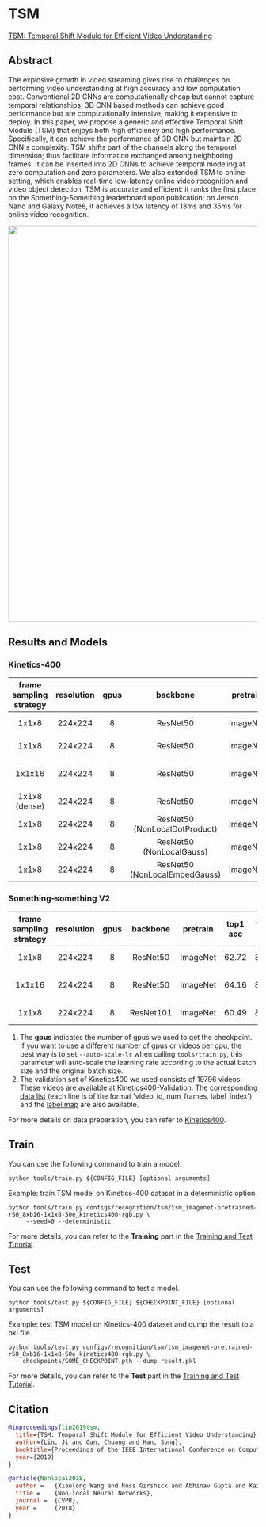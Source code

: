 # TSM

[TSM: Temporal Shift Module for Efficient Video Understanding](https://openaccess.thecvf.com/content_ICCV_2019/html/Lin_TSM_Temporal_Shift_Module_for_Efficient_Video_Understanding_ICCV_2019_paper.html)

<!-- [ALGORITHM] -->

## Abstract

<!-- [ABSTRACT] -->

The explosive growth in video streaming gives rise to challenges on performing video understanding at high accuracy and low computation cost. Conventional 2D CNNs are computationally cheap but cannot capture temporal relationships; 3D CNN based methods can achieve good performance but are computationally intensive, making it expensive to deploy. In this paper, we propose a generic and effective Temporal Shift Module (TSM) that enjoys both high efficiency and high performance. Specifically, it can achieve the performance of 3D CNN but maintain 2D CNN's complexity. TSM shifts part of the channels along the temporal dimension; thus facilitate information exchanged among neighboring frames. It can be inserted into 2D CNNs to achieve temporal modeling at zero computation and zero parameters. We also extended TSM to online setting, which enables real-time low-latency online video recognition and video object detection. TSM is accurate and efficient: it ranks the first place on the Something-Something leaderboard upon publication; on Jetson Nano and Galaxy Note8, it achieves a low latency of 13ms and 35ms for online video recognition.

<!-- [IMAGE] -->

<div align=center>
<img src="https://user-images.githubusercontent.com/34324155/143019083-abc0de39-9ea1-4175-be5c-073c90de64c3.png" width="800"/>
</div>

## Results and Models

### Kinetics-400

| frame sampling strategy | resolution | gpus |           backbone            | pretrain | top1 acc | top5 acc |  testing protocol  | FLOPs  | params |            config            |                       ckpt |                        log |
| :---------------------: | :--------: | :--: | :---------------------------: | :------: | :------: | :------: | :----------------: | :----: | :----: | :--------------------------: | -------------------------: | -------------------------: |
|          1x1x8          |  224x224   |  8   |           ResNet50            | ImageNet |  73.18   |  90.56   | 8 clips x 10 crop  | 32.88G | 23.87M | [config](/configs/recognition/tsm/tsm_imagenet-pretrained-r50_8xb16-1x1x8-50e_kinetics400-rgb.py) | [ckpt](https://download.openmmlab.com/mmaction/v1.0/recognition/tsm/tsm_imagenet-pretrained-r50_8xb16-1x1x8-50e_kinetics400-rgb/tsm_imagenet-pretrained-r50_8xb16-1x1x8-50e_kinetics400-rgb_20220831-64d69186.pth) | [log](https://download.openmmlab.com/mmaction/v1.0/recognition/tsm/tsm_imagenet-pretrained-r50_8xb16-1x1x8-50e_kinetics400-rgb/tsm_imagenet-pretrained-r50_8xb16-1x1x8-50e_kinetics400-rgb.log) |
|          1x1x8          |  224x224   |  8   |           ResNet50            | ImageNet |  73.22   |  90.22   | 8 clips x 10 crop  | 32.88G | 23.87M | [config](/configs/recognition/tsm/tsm_imagenet-pretrained-r50_8xb16-1x1x8-100e_kinetics400-rgb.py) | [ckpt](https://download.openmmlab.com/mmaction/v1.0/recognition/tsm/tsm_imagenet-pretrained-r50_8xb16-1x1x8-100e_kinetics400-rgb/tsm_imagenet-pretrained-r50_8xb16-1x1x8-100e_kinetics400-rgb_20220831-a6db1e5d.pth) | [log](https://download.openmmlab.com/mmaction/v1.0/recognition/tsm/tsm_imagenet-pretrained-r50_8xb16-1x1x8-100e_kinetics400-rgb/tsm_imagenet-pretrained-r50_8xb16-1x1x8-100e_kinetics400-rgb.log) |
|         1x1x16          |  224x224   |  8   |           ResNet50            | ImageNet |  75.12   |  91.55   | 16 clips x 10 crop | 65.75G | 23.87M | [config](/configs/recognition/tsm/tsm_imagenet-pretrained-r50_8xb16-1x1x16-50e_kinetics400-rgb.py) | [ckpt](https://download.openmmlab.com/mmaction/v1.0/recognition/tsm/tsm_imagenet-pretrained-r50_8xb16-1x1x16-50e_kinetics400-rgb/tsm_imagenet-pretrained-r50_8xb16-1x1x16-50e_kinetics400-rgb_20220831-042b1748.pth) | [log](https://download.openmmlab.com/mmaction/v1.0/recognition/tsm/tsm_imagenet-pretrained-r50_8xb16-1x1x16-50e_kinetics400-rgb/tsm_imagenet-pretrained-r50_8xb16-1x1x16-50e_kinetics400-rgb.log) |
|      1x1x8 (dense)      |  224x224   |  8   |           ResNet50            | ImageNet |  73.38   |  90.78   | 8 clips x 10 crop  | 32.88G | 23.87M | [config](/configs/recognition/tsm/tsm_imagenet-pretrained-r50_8xb16-dense-1x1x8-50e_kinetics400-rgb.py) | [ckpt](https://download.openmmlab.com/mmaction/v1.0/recognition/tsm/tsm_imagenet-pretrained-r50_8xb16-dense-1x1x8-50e_kinetics400-rgb/tsm_imagenet-pretrained-r50_8xb16-dense-1x1x8-50e_kinetics400-rgb_20220831-f55d3c2b.pth) | [log](https://download.openmmlab.com/mmaction/v1.0/recognition/tsm/tsm_imagenet-pretrained-r50_8xb16-dense-1x1x8-50e_kinetics400-rgb/tsm_imagenet-pretrained-r50_8xb16-dense-1x1x8-50e_kinetics400-rgb.log) |
|          1x1x8          |  224x224   |  8   | ResNet50 (NonLocalDotProduct) | ImageNet |  74.49   |  91.15   | 8 clips x 10 crop  | 61.30G | 31.68M | [config](/configs/recognition/tsm/tsm_imagenet-pretrained-r50-nl-dot-product_8xb16-1x1x8-50e_kinetics400-rgb.py) | [ckpt](https://download.openmmlab.com/mmaction/v1.0/recognition/tsm/tsm_imagenet-pretrained-r50-nl-dot-product_8xb16-1x1x8-50e_kinetics400-rgb/tsm_imagenet-pretrained-r50-nl-dot-product_8xb16-1x1x8-50e_kinetics400-rgb_20220831-108bfde5.pth) | [log](https://download.openmmlab.com/mmaction/v1.0/recognition/tsm/tsm_imagenet-pretrained-r50-nl-dot-product_8xb16-1x1x8-50e_kinetics400-rgb/tsm_imagenet-pretrained-r50-nl-dot-product_8xb16-1x1x8-50e_kinetics400-rgb.log) |
|          1x1x8          |  224x224   |  8   |   ResNet50 (NonLocalGauss)    | ImageNet |  73.66   |  90.99   | 8 clips x 10 crop  | 59.06G | 28.00M | [config](/configs/recognition/tsm/tsm_imagenet-pretrained-r50-nl-gaussian_8xb16-1x1x8-50e_kinetics400-rgb.py) | [ckpt](https://download.openmmlab.com/mmaction/v1.0/recognition/tsm/tsm_imagenet-pretrained-r50-nl-gaussian_8xb16-1x1x8-50e_kinetics400-rgb/tsm_imagenet-pretrained-r50-nl-gaussian_8xb16-1x1x8-50e_kinetics400-rgb_20220831-7e54dacf.pth) | [log](https://download.openmmlab.com/mmaction/v1.0/recognition/tsm/tsm_imagenet-pretrained-r50-nl-gaussian_8xb16-1x1x8-50e_kinetics400-rgb/tsm_imagenet-pretrained-r50-nl-gaussian_8xb16-1x1x8-50e_kinetics400-rgb.log) |
|          1x1x8          |  224x224   |  8   | ResNet50 (NonLocalEmbedGauss) | ImageNet |  74.34   |  91.23   | 8 clips x 10 crop  | 61.30G | 31.68M | [config](/configs/recognition/tsm/tsm_imagenet-pretrained-r50-nl-embedded-gaussian_8xb16-1x1x8-50e_kinetics400-rgb.py) | [ckpt](https://download.openmmlab.com/mmaction/v1.0/recognition/tsm/tsm_imagenet-pretrained-r50-nl-embedded-gaussian_8xb16-1x1x8-50e_kinetics400-rgb/tsm_imagenet-pretrained-r50-nl-embedded-gaussian_8xb16-1x1x8-50e_kinetics400-rgb_20220831-35eddb57.pth) | [log](https://download.openmmlab.com/mmaction/v1.0/recognition/tsm/tsm_imagenet-pretrained-r50-nl-embedded-gaussian_8xb16-1x1x8-50e_kinetics400-rgb/tsm_imagenet-pretrained-r50-nl-embedded-gaussian_8xb16-1x1x8-50e_kinetics400-rgb.log) |

### Something-something V2

| frame sampling strategy | resolution | gpus | backbone  | pretrain | top1 acc | top5 acc |  testing protocol  | FLOPs  | params |               config                |               ckpt                |               log                |
| :---------------------: | :--------: | :--: | :-------: | :------: | :------: | :------: | :----------------: | :----: | :----: | :---------------------------------: | :-------------------------------: | :------------------------------: |
|          1x1x8          |  224x224   |  8   | ResNet50  | ImageNet |  62.72   |  87.70   | 8 clips x 10 crop  | 32.88G | 23.87M | [config](/configs/recognition/tsm/tsm_imagenet-pretrained-r50_8xb16-1x1x8-50e_sthv2-rgb.py) | [ckpt](https://download.openmmlab.com/mmaction/v1.0/recognition/tsm/tsm_imagenet-pretrained-r50_8xb16-1x1x8-50e_sthv2-rgb/tsm_imagenet-pretrained-r50_8xb16-1x1x8-50e_sthv2-rgb_20230317-be0fc26e.pth) | [log](https://download.openmmlab.com/mmaction/v1.0/recognition/tsm/tsm_imagenet-pretrained-r50_8xb16-1x1x8-50e_sthv2-rgb/tsm_imagenet-pretrained-r50_8xb16-1x1x8-50e_sthv2-rgb.log) |
|         1x1x16          |  224x224   |  8   | ResNet50  | ImageNet |  64.16   |  88.61   | 16 clips x 10 crop | 65.75G | 23.87M | [config](/configs/recognition/tsm/tsm_imagenet-pretrained-r50_8xb16-1x1x16-50e_sthv2-rgb.py) | [ckpt](https://download.openmmlab.com/mmaction/v1.0/recognition/tsm/tsm_imagenet-pretrained-r50_8xb16-1x1x16-50e_sthv2-rgb/tsm_imagenet-pretrained-r50_8xb16-1x1x16-50e_sthv2-rgb_20230317-ec6696ad.pth) | [log](https://download.openmmlab.com/mmaction/v1.0/recognition/tsm/tsm_imagenet-pretrained-r50_8xb16-1x1x16-50e_sthv2-rgb/tsm_imagenet-pretrained-r50_8xb16-1x1x16-50e_sthv2-rgb.log) |
|          1x1x8          |  224x224   |  8   | ResNet101 | ImageNet |  60.49   |  85.99   | 8 clips x 10 crop  | 62.66G | 42.86M | [config](/configs/recognition/tsm/tsm_imagenet-pretrained-r101_8xb16-1x1x8-50e_sthv2-rgb.py) | [ckpt](https://download.openmmlab.com/mmaction/v1.0/recognition/tsm/tsm_imagenet-pretrained-r101_8xb16-1x1x8-50e_sthv2-rgb/tsm_imagenet-pretrained-r101_8xb16-1x1x8-50e_sthv2-rgb_20221122-cb2cc64e.pth) | [log](https://download.openmmlab.com/mmaction/v1.0/recognition/tsm/tsm_imagenet-pretrained-r101_8xb16-1x1x8-50e_sthv2-rgb/tsm_imagenet-pretrained-r101_8xb16-1x1x8-50e_sthv2-rgb.log) |

1. The **gpus** indicates the number of gpus we used to get the checkpoint. If you want to use a different number of gpus or videos per gpu, the best way is to set `--auto-scale-lr` when calling `tools/train.py`, this parameter will auto-scale the learning rate according to the actual batch size and the original batch size.
2. The validation set of Kinetics400 we used consists of 19796 videos. These videos are available at [Kinetics400-Validation](https://mycuhk-my.sharepoint.com/:u:/g/personal/1155136485_link_cuhk_edu_hk/EbXw2WX94J1Hunyt3MWNDJUBz-nHvQYhO9pvKqm6g39PMA?e=a9QldB). The corresponding [data list](https://download.openmmlab.com/mmaction/dataset/k400_val/kinetics_val_list.txt) (each line is of the format 'video_id, num_frames, label_index') and the [label map](https://download.openmmlab.com/mmaction/dataset/k400_val/kinetics_class2ind.txt) are also available.

For more details on data preparation, you can refer to [Kinetics400](/tools/data/kinetics/README.md).

## Train

You can use the following command to train a model.

```shell
python tools/train.py ${CONFIG_FILE} [optional arguments]
```

Example: train TSM model on Kinetics-400 dataset in a deterministic option.

```shell
python tools/train.py configs/recognition/tsm/tsm_imagenet-pretrained-r50_8xb16-1x1x8-50e_kinetics400-rgb.py \
     --seed=0 --deterministic
```

For more details, you can refer to the **Training** part in the [Training and Test Tutorial](/docs/en/user_guides/4_train_test.md).

## Test

You can use the following command to test a model.

```shell
python tools/test.py ${CONFIG_FILE} ${CHECKPOINT_FILE} [optional arguments]
```

Example: test TSM model on Kinetics-400 dataset and dump the result to a pkl file.

```shell
python tools/test.py configs/recognition/tsm/tsm_imagenet-pretrained-r50_8xb16-1x1x8-50e_kinetics400-rgb.py \
    checkpoints/SOME_CHECKPOINT.pth --dump result.pkl
```

For more details, you can refer to the **Test** part in the [Training and Test Tutorial](/docs/en/user_guides/4_train_test.md).

## Citation

```BibTeX
@inproceedings{lin2019tsm,
  title={TSM: Temporal Shift Module for Efficient Video Understanding},
  author={Lin, Ji and Gan, Chuang and Han, Song},
  booktitle={Proceedings of the IEEE International Conference on Computer Vision},
  year={2019}
}
```

<!-- [BACKBONE] -->

```BibTeX
@article{Nonlocal2018,
  author =   {Xiaolong Wang and Ross Girshick and Abhinav Gupta and Kaiming He},
  title =    {Non-local Neural Networks},
  journal =  {CVPR},
  year =     {2018}
}
```
